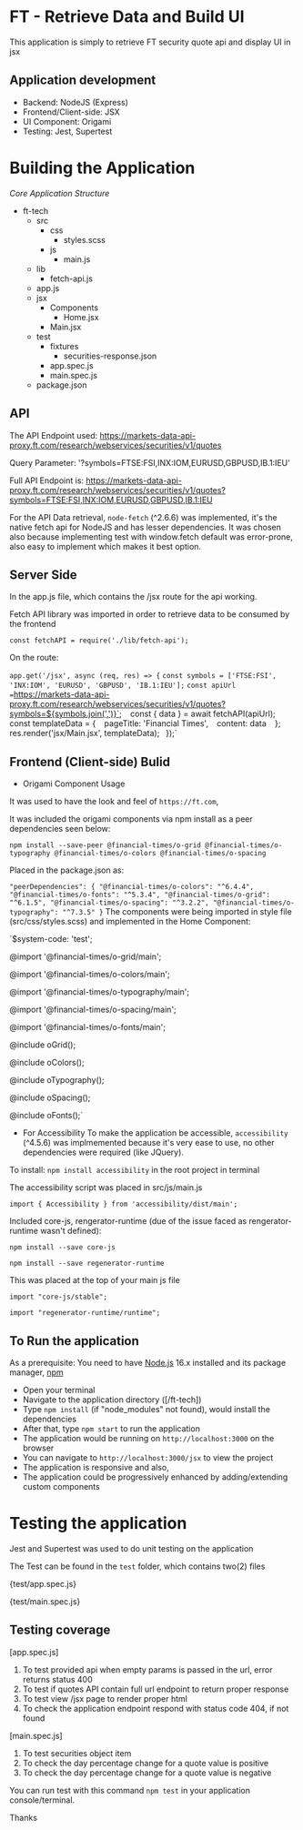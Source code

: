 # FT - Retrieve Data and Build UI

This application is simply to retrieve FT security quote api and display UI in jsx 

## Application development
- Backend: NodeJS (Express) 
- Frontend/Client-side: JSX
- UI Component: Origami
- Testing: Jest, Supertest

# Building the Application

*Core Application Structure*
-   ft-tech
    -   src
        -   css
            -   styles.scss
        -   js
            -   main.js
    -   lib
        -   fetch-api.js
    -   app.js
    -   jsx
        -   Components
            -   Home.jsx 
        -   Main.jsx
    -   test
        -   fixtures
            -   securities-response.json
        -   app.spec.js
        -   main.spec.js
    -   package.json


## API
The API Endpoint used: https://markets-data-api-proxy.ft.com/research/webservices/securities/v1/quotes

Query Parameter: '?symbols=FTSE:FSI,INX:IOM,EURUSD,GBPUSD,IB.1:IEU'

Full API Endpoint is: https://markets-data-api-proxy.ft.com/research/webservices/securities/v1/quotes?symbols=FTSE:FSI,INX:IOM,EURUSD,GBPUSD,IB.1:IEU

For the API Data retrieval, `node-fetch` (^2.6.6) was implemented, it's the native fetch api for NodeJS and has lesser dependencies.
It was chosen also because implementing test with window.fetch default was error-prone, also easy to implement which makes it best option.

## Server Side

In the app.js file, which contains the /jsx route for the api working.

Fetch API library was imported in order to retrieve data to be consumed by the frontend

`const fetchAPI = require('./lib/fetch-api');`

On the route:

`app.get('/jsx', async (req, res) => {`
` const symbols = ['FTSE:FSI', 'INX:IOM', 'EURUSD', 'GBPUSD', 'IB.1:IEU']; `
` const apiUrl = `https://markets-data-api-proxy.ft.com/research/webservices/securities/v1/quotes?symbols=${symbols.join(',')}`; `
` const { data } = await fetchAPI(apiUrl); `
` const templateData = { `
`   pageTitle: 'Financial Times', `
`   content: data `
` }; `
` res.render('jsx/Main.jsx', templateData); `
`});`


## Frontend (Client-side) Bulid

- Origami Component Usage 

It was used to have the look and feel of `https://ft.com`,

It was included the origami components via npm install as a peer dependencies seen below:

`npm install --save-peer @financial-times/o-grid @financial-times/o-typography @financial-times/o-colors @financial-times/o-spacing`

Placed in the package.json as:

`
"peerDependencies": {
    "@financial-times/o-colors": "^6.4.4",
    "@financial-times/o-fonts": "^5.3.4",
    "@financial-times/o-grid": "^6.1.5",
    "@financial-times/o-spacing": "^3.2.2",
    "@financial-times/o-typography": "^7.3.5"
}
`
The components were being imported in style file (src/css/styles.scss) and implemented in the Home Component:

`$system-code: 'test';

@import '@financial-times/o-grid/main';

@import '@financial-times/o-colors/main';

@import '@financial-times/o-typography/main';

@import '@financial-times/o-spacing/main';

@import '@financial-times/o-fonts/main';

@include oGrid();

@include oColors();

@include oTypography();

@include oSpacing();

@include oFonts();`


- For Accessibility
To make the application be accessible, `accessibility` (^4.5.6) was implmemented because it's very ease to use, no other dependencies were required (like JQuery).

To install: `npm install accessibility` in the root project in terminal

The accessibility script was placed in src/js/main.js

`import { Accessibility } from 'accessibility/dist/main';`

Included core-js, rengerator-runtime (due of the issue faced as rengerator-runtime wasn't defined):

`npm install --save core-js`

`npm install --save regenerator-runtime`

This was placed at the top of your main js file

`import "core-js/stable";`

`import "regenerator-runtime/runtime";`


## To Run the application

As a prerequisite: You need to have [Node.js](https://nodejs.org/en/) 16.x installed and 
its package manager, [npm](https://www.npmjs.com/)

- Open your terminal
- Navigate to the application directory ([/ft-tech])
- Type `npm install` (if "node_modules" not found), would install the dependencies
- After that, type `npm start` to run the application
- The application would be running on `http://localhost:3000` on the browser
- You can navigate to `http://localhost:3000/jsx` to view the project
- The application is responsive and also,
- The application could be progressively enhanced by adding/extending custom components 

# Testing the application
Jest and Supertest was used to do unit testing on the application

The Test can be found in the `test` folder, which contains two(2) files 

{test/app.spec.js}

{test/main.spec.js}

## Testing coverage
[app.spec.js]
1. To test provided api when empty params is passed in the url, error returns status 400
2. To test if quotes API contain full url endpoint to return proper response
3. To test view /jsx page to render proper html
4. To check the application endpoint respond with status code 404, if not found

[main.spec.js]
1. To test securities object item
2. To check the day percentage change for a quote value is positive
3. To check the day percentage change for a quote value is negative


You can run test with this command `npm test` in your application console/terminal.

Thanks